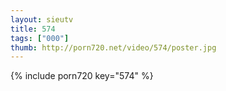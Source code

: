 ```yaml
--- 
layout: sieutv
title: 574
tags: ["000"]
thumb: http://porn720.net/video/574/poster.jpg
---
```

{% include porn720 key="574" %} 
